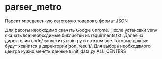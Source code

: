 # parser_metro
Парсит определенную категорую товаров в формат JSON

Для работы необходимо скачать Google Chrome. После установки venv скачать все необходимые библиотки из requirments.txt.
Далее из директории code/ запустить main.py и на этом все. Готовые данные будут хранится в директории json_result/.
Для выбора необходимого центра нужно менять данные в init_data.py ALL_CENTERS
